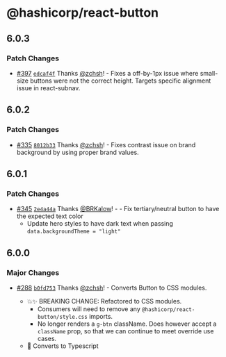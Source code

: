 # @hashicorp/react-button

## 6.0.3

### Patch Changes

- [#397](https://github.com/hashicorp/react-components/pull/397) [`edcaf4f`](https://github.com/hashicorp/react-components/commit/edcaf4f3bf7df33932efae3b7885c908a541ce1a) Thanks [@zchsh](https://github.com/zchsh)! - Fixes a off-by-1px issue where small-size buttons were not the correct height. Targets specific alignment issue in react-subnav.

## 6.0.2

### Patch Changes

- [#335](https://github.com/hashicorp/react-components/pull/335) [`8012b33`](https://github.com/hashicorp/react-components/commit/8012b33fa39d62b3227b3ad00e4e0cab683ffead) Thanks [@zchsh](https://github.com/zchsh)! - Fixes contrast issue on brand background by using proper brand values.

## 6.0.1

### Patch Changes

- [#345](https://github.com/hashicorp/react-components/pull/345) [`2e4a44a`](https://github.com/hashicorp/react-components/commit/2e4a44a61590fcddf28dd147128d56c058ab4095) Thanks [@BRKalow](https://github.com/BRKalow)! - - Fix tertiary/neutral button to have the expected text color
  - Update hero styles to have dark text when passing `data.backgroundTheme = "light"`

## 6.0.0

### Major Changes

- [#288](https://github.com/hashicorp/react-components/pull/288) [`b0fd753`](https://github.com/hashicorp/react-components/commit/b0fd753d7f9e5c4649424139712d4d2c5ec5ffd9) Thanks [@zchsh](https://github.com/zchsh)! - Converts Button to CSS modules.

  - 💥✨ BREAKING CHANGE: Refactored to CSS modules.
    - Consumers will need to remove any `@hashicorp/react-button/style.css` imports.
    - No longer renders a `g-btn` className. Does however accept a `className` prop, so that we can continue to meet override use cases.
  - 🔨 Converts to Typescript
